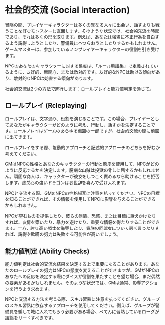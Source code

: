 # 社会的交流 (Social Interaction)

冒険の間、プレイヤーキャラクターは多くの異なる人々に出会い、話すよりも戦うことを好むモンスターに直面します。そのような状況では、社会的交流の時間であり、それは多くの形を取ります。例えば、あなたは強盗に不正行為を自白するよう説得しようとしたり、警備員にへつらおうとしたりするかもしれません。ゲームマスターは、参加しているノンプレイヤーキャラクターの役割を引き受けます。

NPCのあなたのキャラクターに対する態度は、「ルール用語集」で定義されているように、友好的、無関心、または敵対的です。友好的なNPCは助ける傾向があり、敵対的なNPCは妨害する傾向があります。

社会的交流は2つの方法で進行します：ロールプレイと能力値判定を通じて。

## ロールプレイ (Roleplaying)

ロールプレイは、文字通り、役割を演じることです。この場合、プレイヤーとしてあなたがキャラクターがどのように考え、行動し、話すかを決定することです。ロールプレイはゲームのあらゆる側面の一部ですが、社会的交流の際に前面に出てきます。

ロールプレイをする際、能動的アプローチと記述的アプローチのどちらを好むか考えてください。

GMはNPCの性格とあなたのキャラクターの行動と態度を使用して、NPCがどのように反応するかを決定します。臆病な山賊は投獄の脅しに屈するかもしれません。頑固な商人は、キャラクターが彼女をしつこく責めるなら助けることを拒否します。虚栄心の強いドラゴンはお世辞を喜んで受け入れます。

NPCと交流する際、GMのNPCの性格描写に注意を払ってください。NPCの目標を知ることができれば、その情報を使用してNPCに影響を与えることができるかもしれません。

NPCが望むものを提供したり、彼らの同情、恐怖、または目標に訴えかけたりすれば、友情を築いたり、暴力を避けたり、重要な情報を得たりすることができます。一方、誇り高い戦士を侮辱したり、貴族の同盟者について悪く言ったりすれば、説得や欺瞞の努力は失敗する可能性が高いでしょう。

## 能力値判定 (Ability Checks)

能力値判定は社会的交流の結果を決定する上で重要になることがあります。あなたのロールプレイの努力はNPCの態度を変えることができますが、GMがNPCのあなたへの反応を決定する際にダイスが役割を果たすことを望む場合、まだ偶然の要素があるかもしれません。そのような状況では、GMは通常、影響アクションを行うよう求めます。

NPCと交流する方法を考える際、スキル習熟に注意を払ってください。グループのスキル習熟に依存するアプローチを使用してください。例えば、グループが警備員を騙して城に入れてもらう必要がある場合、ぺてんに習熟しているローグが議論をリードすべきです。
